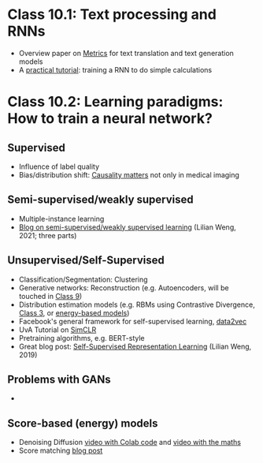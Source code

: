 # Class 10.1: Text processing and RNNs

* Overview paper on [Metrics](https://link.springer.com/article/10.1007/s11063-022-10835-4) for text translation and text generation models
* A [practical tutorial](https://keras.io/examples/nlp/addition_rnn/#introduction): training a RNN to do simple calculations

# Class 10.2: Learning paradigms: How to train a neural network?

## Supervised
* Influence of label quality
* Bias/distribution shift: [Causality matters](https://www.nature.com/articles/s41467-020-17478-w) not only in medical imaging

## Semi-supervised/weakly supervised
* Multiple-instance learning
* [Blog on semi-supervised/weakly supervised learning](https://lilianweng.github.io/posts/2021-12-05-semi-supervised/) (Lilian Weng, 2021; three parts)

## Unsupervised/Self-Supervised
* Classification/Segmentation: Clustering
* Generative networks: Reconstruction (e.g. Autoencoders, will be touched in [Class 9](Class9.md))
* Distribution estimation models (e.g. RBMs using Contrastive Divergence, [Class 3](Class3.md), or [energy-based models](https://uvadlc-notebooks.readthedocs.io/en/latest/tutorial_notebooks/tutorial8/Deep_Energy_Models.html))
* Facebook's general framework for self-supervised learning, [data2vec](https://ai.facebook.com/research/publications/data2vec-a-general-framework-for-self-supervised-learning-in-speech-vision-and-language/)
* UvA Tutorial on [SimCLR](https://uvadlc-notebooks.readthedocs.io/en/latest/tutorial_notebooks/tutorial17/SimCLR.html)
* Pretraining algorithms, e.g. BERT-style
* Great blog post: [Self-Supervised Representation Learning](https://lilianweng.github.io/posts/2019-11-10-self-supervised/) (Lilian Weng, 2019)



## Problems with GANs

* 

## Score-based (energy) models

* Denoising Diffusion [video with Colab code](https://www.youtube.com/watch?v=a4Yfz2FxXiY) and [video with the maths](https://www.youtube.com/watch?v=HoKDTa5jHvg)
* Score matching [blog post](https://ajolicoeur.wordpress.com/the-new-contender-to-gans-score-matching-with-langevin-sampling/)
